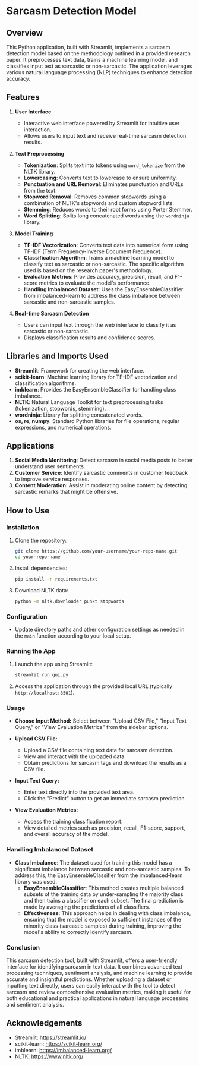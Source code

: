 # Sarcasm Detection Model

## Overview
This Python application, built with Streamlit, implements a sarcasm detection model based on the methodology outlined in a provided research paper. It preprocesses text data, trains a machine learning model, and classifies input text as sarcastic or non-sarcastic. The application leverages various natural language processing (NLP) techniques to enhance detection accuracy.

## Features

1. **User Interface**
   - Interactive web interface powered by Streamlit for intuitive user interaction.
   - Allows users to input text and receive real-time sarcasm detection results.

2. **Text Preprocessing**
   - **Tokenization**: Splits text into tokens using `word_tokenize` from the NLTK library.
   - **Lowercasing**: Converts text to lowercase to ensure uniformity.
   - **Punctuation and URL Removal**: Eliminates punctuation and URLs from the text.
   - **Stopword Removal**: Removes common stopwords using a combination of NLTK's stopwords and custom stopword lists.
   - **Stemming**: Reduces words to their root forms using Porter Stemmer.
   - **Word Splitting**: Splits long concatenated words using the `wordninja` library.

3. **Model Training**
   - **TF-IDF Vectorization**: Converts text data into numerical form using TF-IDF (Term Frequency-Inverse Document Frequency).
   - **Classification Algorithm**: Trains a machine learning model to classify text as sarcastic or non-sarcastic. The specific algorithm used is based on the research paper's methodology.
   - **Evaluation Metrics**: Provides accuracy, precision, recall, and F1-score metrics to evaluate the model's performance.
   - **Handling Imbalanced Dataset**: Uses the EasyEnsembleClassifier from imbalanced-learn to address the class imbalance between sarcastic and non-sarcastic samples.

4. **Real-time Sarcasm Detection**
   - Users can input text through the web interface to classify it as sarcastic or non-sarcastic.
   - Displays classification results and confidence scores.

## Libraries and Imports Used
- **Streamlit**: Framework for creating the web interface.
- **scikit-learn**: Machine learning library for TF-IDF vectorization and classification algorithms.
- **imblearn**: Provides the EasyEnsembleClassifier for handling class imbalance.
- **NLTK**: Natural Language Toolkit for text preprocessing tasks (tokenization, stopwords, stemming).
- **wordninja**: Library for splitting concatenated words.
- **os, re, numpy**: Standard Python libraries for file operations, regular expressions, and numerical operations.

## Applications
1. **Social Media Monitoring**: Detect sarcasm in social media posts to better understand user sentiments.
2. **Customer Service**: Identify sarcastic comments in customer feedback to improve service responses.
3. **Content Moderation**: Assist in moderating online content by detecting sarcastic remarks that might be offensive.

## How to Use

### Installation
1. Clone the repository:
   ```sh
   git clone https://github.com/your-username/your-repo-name.git
   cd your-repo-name
   ```
2. Install dependencies:
   ```sh
   pip install -r requirements.txt
   ```
3. Download NLTK data:
   ```sh
   python -m nltk.downloader punkt stopwords
   ```

### Configuration
- Update directory paths and other configuration settings as needed in the `main` function according to your local setup.

### Running the App
1. Launch the app using Streamlit:
   ```sh
   streamlit run gui.py
   ```
2. Access the application through the provided local URL (typically `http://localhost:8501`).

### Usage

- **Choose Input Method:** Select between "Upload CSV File," "Input Text Query," or "View Evaluation Metrics" from the sidebar options.
  
- **Upload CSV File:**
  - Upload a CSV file containing text data for sarcasm detection.
  - View and interact with the uploaded data.
  - Obtain predictions for sarcasm tags and download the results as a CSV file.

- **Input Text Query:**
  - Enter text directly into the provided text area.
  - Click the "Predict" button to get an immediate sarcasm prediction.

- **View Evaluation Metrics:**
  - Access the training classification report.
  - View detailed metrics such as precision, recall, F1-score, support, and overall accuracy of the model.

### Handling Imbalanced Dataset

- **Class Imbalance**: The dataset used for training this model has a significant imbalance between sarcastic and non-sarcastic samples. To address this, the EasyEnsembleClassifier from the imbalanced-learn library was used.
  - **EasyEnsembleClassifier**: This method creates multiple balanced subsets of the training data by under-sampling the majority class and then trains a classifier on each subset. The final prediction is made by averaging the predictions of all classifiers.
  - **Effectiveness**: This approach helps in dealing with class imbalance, ensuring that the model is exposed to sufficient instances of the minority class (sarcastic samples) during training, improving the model's ability to correctly identify sarcasm.

### Conclusion

This sarcasm detection tool, built with Streamlit, offers a user-friendly interface for identifying sarcasm in text data. It combines advanced text processing techniques, sentiment analysis, and machine learning to provide accurate and insightful predictions. Whether uploading a dataset or inputting text directly, users can easily interact with the tool to detect sarcasm and review comprehensive evaluation metrics, making it useful for both educational and practical applications in natural language processing and sentiment analysis.

## Acknowledgements
- Streamlit: https://streamlit.io/
- scikit-learn: https://scikit-learn.org/
- imblearn: https://imbalanced-learn.org/
- NLTK: https://www.nltk.org/
